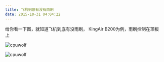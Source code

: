 ```yaml
---
title: 飞机到底有没有雨刷
date: 2015-10-31 04:04:22
---
```


给你看一下图，就知道飞机到底有没雨刷， KingAir B200为例，雨刷控制在顶板上

![cpuwolf](/images/data/attachment/201510/31/120207axi9xjd0svjy94xs.jpg)

![cpuwolf](/images/data/attachment/201510/31/120208o4efesqqqschqc6j.jpg)


